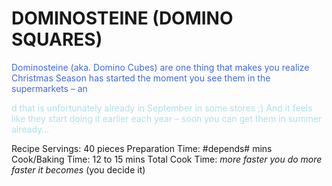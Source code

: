 # DOMINOSTEINE (DOMINO SQUARES) 
<p style="color:royalblue;">Dominosteine (aka. Domino Cubes) are one thing that makes you realize Christmas Season has started the moment you see them in the supermarkets – an<p><p style="color:powderblue;">d that is unfortunately already in September in some stores ;) And it feels like they start doing it earlier each year – soon you can get them in summer already…<p>



Recipe Servings: 40 pieces
Preparation Time: #depends# mins
Cook/Baking Time: 12 to 15 mins
Total Cook Time: *more faster you do more faster it becomes* (you decide it)